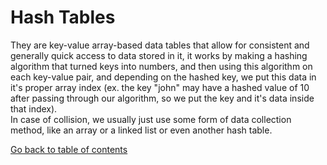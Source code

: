 # Hash Tables

They are key-value array-based data tables that allow for consistent and generally quick access to data stored in it, it works by making a hashing algorithm that turned keys into numbers, and then using this algorithm on each key-value pair, and depending on the hashed key, we put this data in it's proper array index (ex. the key "john" may have a hashed value of 10 after passing through our algorithm, so we put the key and it's data inside that index).   
In case of collision, we usually just use some form of data collection method, like an array or a linked list or even another hash table. 

[Go back to table of contents](https://suhaib*ersan.github.io/reading*notes/) 